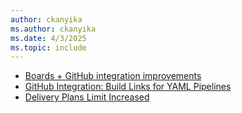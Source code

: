 ```yaml
---
author: ckanyika
ms.author: ckanyika
ms.date: 4/3/2025
ms.topic: include
---
```


- [Boards + GitHub integration improvements](#boards--github-integration-improvements)
- [GitHub Integration: Build Links for YAML Pipelines](#github-integration-build-links-for-yaml-pipelines)
- [Delivery Plans Limit Increased ](#delivery-plans-limit-increased )
